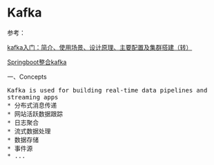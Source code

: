 # Kafka
参考：

[kafka入门：简介、使用场景、设计原理、主要配置及集群搭建（转）](https://www.cnblogs.com/likehua/p/3999538.html)

[Springboot整合kafka](https://blog.csdn.net/zhang_zha_zha/article/details/75041047)



一、Concepts
<pre>
Kafka is used for building real-time data pipelines and 
streaming apps
* 分布式消息传递
* 网站活跃数据跟踪
* 日志聚合
* 流式数据处理
* 数据存储
* 事件源
* ...

</pre>